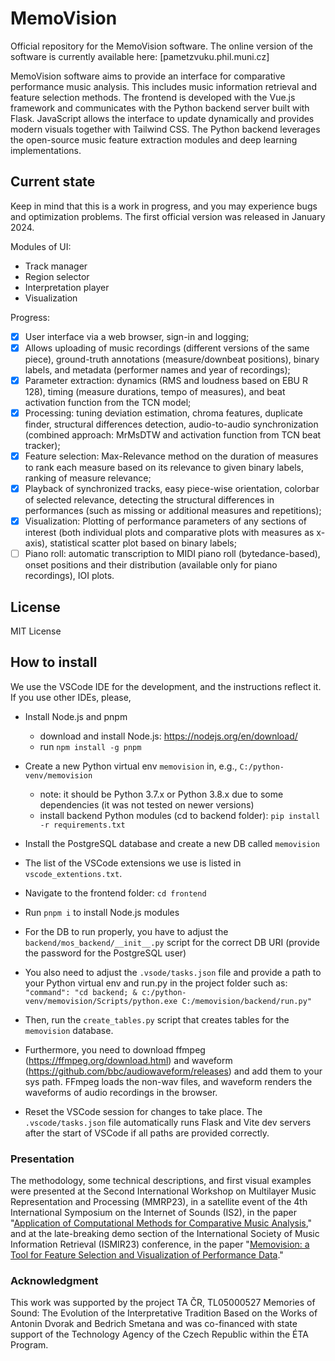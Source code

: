 # MemoVision

Official repository for the MemoVision software. The online version of the software is currently available here: [pametzvuku.phil.muni.cz]

MemoVision software aims to provide an interface for comparative performance music analysis. This includes music information retrieval and feature selection methods. The frontend is developed with the Vue.js framework and communicates with the Python backend server built with Flask. JavaScript allows the interface to update dynamically and provides modern visuals together with Tailwind CSS. The Python backend leverages the open-source music feature extraction modules and deep learning implementations.

## Current state

Keep in mind that this is a work in progress, and you may experience bugs and optimization problems. The first official version was released in January 2024.

Modules of UI: 
- Track manager
- Region selector
- Interpretation player
- Visualization

Progress:
- [x] User interface via a web browser, sign-in and logging; 
- [x] Allows uploading of music recordings (different versions of the same piece), ground-truth annotations (measure/downbeat positions), binary labels, and metadata (performer names and year of recordings);
- [x] Parameter extraction: dynamics (RMS and loudness based on EBU R 128), timing (measure durations, tempo of measures), and beat activation function from the TCN model;
- [x] Processing: tuning deviation estimation, chroma features, duplicate finder, structural differences detection, audio-to-audio synchronization (combined approach: MrMsDTW and activation function from TCN beat tracker);
- [x] Feature selection: Max-Relevance method on the duration of measures to rank each measure based on its relevance to given binary labels, ranking of measure relevance;
- [x] Playback of synchronized tracks, easy piece-wise orientation, colorbar of selected relevance, detecting the structural differences in performances (such as missing or additional measures and repetitions);
- [x] Visualization: Plotting of performance parameters of any sections of interest (both individual plots and comparative plots with measures as x-axis), statistical scatter plot based on binary labels;
- [ ] Piano roll: automatic transcription to MIDI piano roll (bytedance-based), onset positions and their distribution (available only for piano recordings), IOI plots.

## License

MIT License

## How to install

We use the VSCode IDE for the development, and the instructions reflect it. If you use other IDEs, please, 

* Install Node.js and pnpm
  * download and install Node.js: https://nodejs.org/en/download/
  * run `npm install -g pnpm`
* Create a new Python virtual env `memovision` in, e.g., `C:/python-venv/memovision`
  * note: it should be Python 3.7.x or Python 3.8.x due to some dependencies (it was not tested on newer versions)
  * install backend Python modules (cd to backend folder): `pip install -r requirements.txt`
* Install the PostgreSQL database and create a new DB called `memovision`
* The list of the VSCode extensions we use is listed in `vscode_extentions.txt`.

* Navigate to the frontend folder: `cd frontend`
* Run `pnpm i` to install Node.js modules
* For the DB to run properly, you have to adjust the `backend/mos_backend/__init__.py` script for the correct DB URI (provide the password for the PostgreSQL user)
* You also need to adjust the `.vsode/tasks.json` file and provide a path to your Python virtual env and run.py in the project folder such as: `"command": "cd backend; & c:/python-venv/memovision/Scripts/python.exe C:/memovision/backend/run.py"`
* Then, run the `create_tables.py` script that creates tables for the `memovision` database.
* Furthermore, you need to download ffmpeg (https://ffmpeg.org/download.html) and waveform (https://github.com/bbc/audiowaveform/releases) and add them to your sys path. FFmpeg loads the non-wav files, and waveform renders the waveforms of audio recordings in the browser.
* Reset the VSCode session for changes to take place. The `.vscode/tasks.json` file automatically runs Flask and Vite dev servers after the start of VSCode if all paths are provided correctly.

### Presentation
The methodology, some technical descriptions, and first visual examples were presented at the Second International Workshop on Multilayer Music Representation and Processing (MMRP23), in a satellite event of the 4th International Symposium on the Internet of Sounds (IS2), in the paper "[Application of Computational Methods for Comparative Music Analysis](https://ieeexplore.ieee.org/document/10335098)," and at the late-breaking demo section of the International Society of Music Information Retrieval (ISMIR23) conference, in the paper "[Memovision: a Tool for Feature Selection and Visualization of Performance Data](https://ismir2023program.ismir.net/lbd_322.html)."
 
### Acknowledgment
This work was supported by the project TA ČR, TL05000527 Memories of Sound: The Evolution of the Interpretative Tradition
Based on the Works of Antonin Dvorak and Bedrich Smetana and was co-financed with state support of the Technology Agency
of the Czech Republic within the ÉTA Program.
